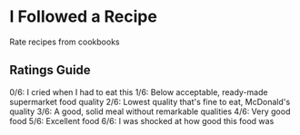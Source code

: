 # I Followed a Recipe
Rate recipes from cookbooks

## Ratings Guide
0/6: I cried when I had to eat this
1/6: Below acceptable, ready-made supermarket food quality
2/6: Lowest quality that's fine to eat, McDonald's quality
3/6: A good, solid meal without remarkable qualities
4/6: Very good food
5/6: Excellent food
6/6: I was shocked at how good this food was
